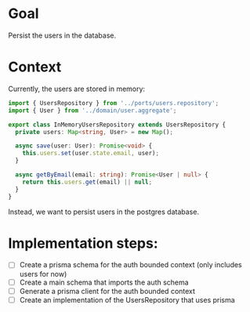# Goal

Persist the users in the database.

# Context

Currently, the users are stored in memory:

```ts
import { UsersRepository } from '../ports/users.repository';
import { User } from '../domain/user.aggregate';

export class InMemoryUsersRepository extends UsersRepository {
  private users: Map<string, User> = new Map();

  async save(user: User): Promise<void> {
    this.users.set(user.state.email, user);
  }

  async getByEmail(email: string): Promise<User | null> {
    return this.users.get(email) || null;
  }
}

```

Instead, we want to persist users in the postgres database.

# Implementation steps:

- [ ] Create a prisma schema for the auth bounded context (only includes users for now)
- [ ] Create a main schema that imports the auth schema
- [ ] Generate a prisma client for the auth bounded context
- [ ] Create an implementation of the UsersRepository that uses prisma
